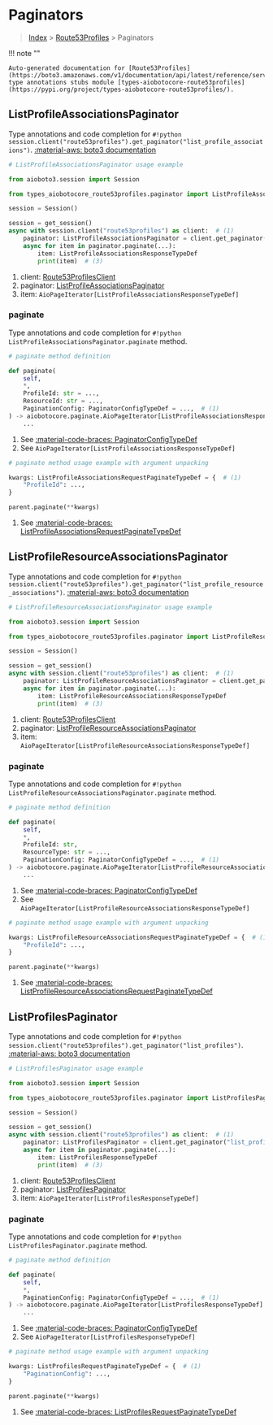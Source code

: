 # Paginators

> [Index](../README.md) > [Route53Profiles](./README.md) > Paginators

!!! note ""

    Auto-generated documentation for [Route53Profiles](https://boto3.amazonaws.com/v1/documentation/api/latest/reference/services/route53profiles.html#route53profiles)
    type annotations stubs module [types-aiobotocore-route53profiles](https://pypi.org/project/types-aiobotocore-route53profiles/).

## ListProfileAssociationsPaginator

Type annotations and code completion for `#!python session.client("route53profiles").get_paginator("list_profile_associations")`.
[:material-aws: boto3 documentation](https://boto3.amazonaws.com/v1/documentation/api/latest/reference/services/route53profiles/paginator/ListProfileAssociations.html#Route53Profiles.Paginator.ListProfileAssociations)

```python
# ListProfileAssociationsPaginator usage example

from aioboto3.session import Session

from types_aiobotocore_route53profiles.paginator import ListProfileAssociationsPaginator

session = Session()

session = get_session()
async with session.client("route53profiles") as client:  # (1)
    paginator: ListProfileAssociationsPaginator = client.get_paginator("list_profile_associations")  # (2)
    async for item in paginator.paginate(...):
        item: ListProfileAssociationsResponseTypeDef
        print(item)  # (3)
```

1. client: [Route53ProfilesClient](./client.md)
2. paginator: [ListProfileAssociationsPaginator](./paginators.md#listprofileassociationspaginator)
3. item: `AioPageIterator[ListProfileAssociationsResponseTypeDef]`


### paginate

Type annotations and code completion for `#!python ListProfileAssociationsPaginator.paginate` method.

```python
# paginate method definition

def paginate(
    self,
    *,
    ProfileId: str = ...,
    ResourceId: str = ...,
    PaginationConfig: PaginatorConfigTypeDef = ...,  # (1)
) -> aiobotocore.paginate.AioPageIterator[ListProfileAssociationsResponseTypeDef]:  # (2)
    ...
```

1. See [:material-code-braces: PaginatorConfigTypeDef](./type_defs.md#paginatorconfigtypedef)
2. See `AioPageIterator[ListProfileAssociationsResponseTypeDef]`


```python
# paginate method usage example with argument unpacking

kwargs: ListProfileAssociationsRequestPaginateTypeDef = {  # (1)
    "ProfileId": ...,
}

parent.paginate(**kwargs)
```

1. See [:material-code-braces: ListProfileAssociationsRequestPaginateTypeDef](./type_defs.md#listprofileassociationsrequestpaginatetypedef)
## ListProfileResourceAssociationsPaginator

Type annotations and code completion for `#!python session.client("route53profiles").get_paginator("list_profile_resource_associations")`.
[:material-aws: boto3 documentation](https://boto3.amazonaws.com/v1/documentation/api/latest/reference/services/route53profiles/paginator/ListProfileResourceAssociations.html#Route53Profiles.Paginator.ListProfileResourceAssociations)

```python
# ListProfileResourceAssociationsPaginator usage example

from aioboto3.session import Session

from types_aiobotocore_route53profiles.paginator import ListProfileResourceAssociationsPaginator

session = Session()

session = get_session()
async with session.client("route53profiles") as client:  # (1)
    paginator: ListProfileResourceAssociationsPaginator = client.get_paginator("list_profile_resource_associations")  # (2)
    async for item in paginator.paginate(...):
        item: ListProfileResourceAssociationsResponseTypeDef
        print(item)  # (3)
```

1. client: [Route53ProfilesClient](./client.md)
2. paginator: [ListProfileResourceAssociationsPaginator](./paginators.md#listprofileresourceassociationspaginator)
3. item: `AioPageIterator[ListProfileResourceAssociationsResponseTypeDef]`


### paginate

Type annotations and code completion for `#!python ListProfileResourceAssociationsPaginator.paginate` method.

```python
# paginate method definition

def paginate(
    self,
    *,
    ProfileId: str,
    ResourceType: str = ...,
    PaginationConfig: PaginatorConfigTypeDef = ...,  # (1)
) -> aiobotocore.paginate.AioPageIterator[ListProfileResourceAssociationsResponseTypeDef]:  # (2)
    ...
```

1. See [:material-code-braces: PaginatorConfigTypeDef](./type_defs.md#paginatorconfigtypedef)
2. See `AioPageIterator[ListProfileResourceAssociationsResponseTypeDef]`


```python
# paginate method usage example with argument unpacking

kwargs: ListProfileResourceAssociationsRequestPaginateTypeDef = {  # (1)
    "ProfileId": ...,
}

parent.paginate(**kwargs)
```

1. See [:material-code-braces: ListProfileResourceAssociationsRequestPaginateTypeDef](./type_defs.md#listprofileresourceassociationsrequestpaginatetypedef)
## ListProfilesPaginator

Type annotations and code completion for `#!python session.client("route53profiles").get_paginator("list_profiles")`.
[:material-aws: boto3 documentation](https://boto3.amazonaws.com/v1/documentation/api/latest/reference/services/route53profiles/paginator/ListProfiles.html#Route53Profiles.Paginator.ListProfiles)

```python
# ListProfilesPaginator usage example

from aioboto3.session import Session

from types_aiobotocore_route53profiles.paginator import ListProfilesPaginator

session = Session()

session = get_session()
async with session.client("route53profiles") as client:  # (1)
    paginator: ListProfilesPaginator = client.get_paginator("list_profiles")  # (2)
    async for item in paginator.paginate(...):
        item: ListProfilesResponseTypeDef
        print(item)  # (3)
```

1. client: [Route53ProfilesClient](./client.md)
2. paginator: [ListProfilesPaginator](./paginators.md#listprofilespaginator)
3. item: `AioPageIterator[ListProfilesResponseTypeDef]`


### paginate

Type annotations and code completion for `#!python ListProfilesPaginator.paginate` method.

```python
# paginate method definition

def paginate(
    self,
    *,
    PaginationConfig: PaginatorConfigTypeDef = ...,  # (1)
) -> aiobotocore.paginate.AioPageIterator[ListProfilesResponseTypeDef]:  # (2)
    ...
```

1. See [:material-code-braces: PaginatorConfigTypeDef](./type_defs.md#paginatorconfigtypedef)
2. See `AioPageIterator[ListProfilesResponseTypeDef]`


```python
# paginate method usage example with argument unpacking

kwargs: ListProfilesRequestPaginateTypeDef = {  # (1)
    "PaginationConfig": ...,
}

parent.paginate(**kwargs)
```

1. See [:material-code-braces: ListProfilesRequestPaginateTypeDef](./type_defs.md#listprofilesrequestpaginatetypedef)
